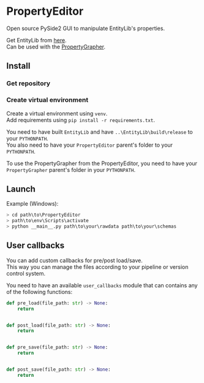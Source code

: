 # PropertyEditor
Open source PySide2 GUI to manipulate EntityLib's properties.  

Get EntityLib from [here]().  
Can be used with the [PropertyGrapher]().

## Install

### Get repository

### Create virtual environment

Create a virtual environment using `venv`.  
Add requirements using `pip install -r requirements.txt`.  

You need to have built `EntityLib` and have `..\EntityLib\build\release` to your `PYTHONPATH`.  
You also need to have your `PropertyEditor` parent's folder to your `PYTHONPATH`.

To use the PropertyGrapher from the PropertyEditor, you need to have your `PropertyGrapher` parent's folder in your `PYTHONPATH`.

## Launch

Example (Windows):
```python
> cd path\to\PropertyEditor
> path\to\env\Scripts\activate
> python __main__.py path\to\your\rawdata path\to\your\schemas
```


## User callbacks

You can add custom callbacks for pre/post load/save.  
This way you can manage the files according to your pipeline or version control system.  

You need to have an available `user_callbacks` module that can contains any of the following functions:
```python
def pre_load(file_path: str) -> None:
    return


def post_load(file_path: str) -> None:
    return


def pre_save(file_path: str) -> None:
    return


def post_save(file_path: str) -> None:
    return
```
